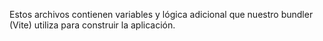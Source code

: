 Estos archivos contienen variables y lógica adicional que nuestro bundler (Vite) utiliza para construir la aplicación.
